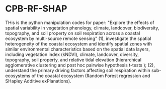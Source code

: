 # CPB-RF-SHAP
THis is the python manipulation codes for paper: 
"Explore the effects of spatial variability in vegetation phenology, climate, landcover, biodiversity, topography, and soil property on soil respiration across a coastal ecosystem by multi-source remote sensing"
(1), investigate the spatial heterogeneity of the coastal ecosystem and identify spatial zones with similar environmental characteristics based on the spatial data layers, including vegetation index (kNDVI), climate, landcover, diversity, topography, soil property, and relative tidal elevation (hierarchical agglomerative clustering and post hoc pairwise hypothesis t-tests ); 
(2), understand the primary driving factors affecting soil respiration within sub-ecosystems of the coastal ecosystem (Random Forest regression and SHapley Additive exPlanations). 
